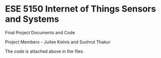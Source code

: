 # ESE 5150 Internet of Things Sensors and Systems
Final Project Documents and Code

Project Members - Juilee Kotnis and Sushrut Thakur 

The code is attached above in the files 


